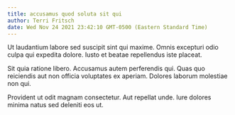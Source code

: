 ```yaml
---
title: accusamus quod soluta sit qui
author: Terri Fritsch
date: Wed Nov 24 2021 23:42:10 GMT-0500 (Eastern Standard Time)
---
```

Ut laudantium labore sed suscipit sint qui maxime. Omnis excepturi odio culpa qui expedita dolore. Iusto et beatae repellendus iste placeat.

 Sit quia ratione libero. Accusamus autem perferendis qui. Quas quo reiciendis aut non officia voluptates ex aperiam. Dolores laborum molestiae non qui.

 Provident ut odit magnam consectetur. Aut repellat unde. Iure dolores minima natus sed deleniti eos ut.